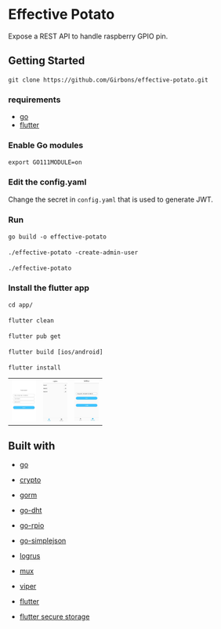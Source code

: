 # Effective Potato

Expose a REST API to handle raspberry GPIO pin.

## Getting Started

```
git clone https://github.com/Girbons/effective-potato.git
```

### requirements

- [go](https://golang.org/dl/)
- [flutter](https://flutter.dev/docs/get-started/install)

### Enable Go modules

```
export GO111MODULE=on
```

### Edit the config.yaml

Change the secret in `config.yaml` that is used to generate JWT.

### Run

```
go build -o effective-potato

./effective-potato -create-admin-user

./effective-potato
```

### Install the flutter app

```
cd app/

flutter clean

flutter pub get

flutter build [ios/android]

flutter install
```

<table>
   <tr>
      <td> <img src="img/login.jpg" alt="Drawing" style="width: 50px;"/> </td>
      <td> <img src="img/home.jpg" alt="Drawing" style="width: 50px;"/> </td>
      <td> <img src="img/settings.jpg" alt="Drawing" style="width: 50px;"/> </td>
   </tr>
</table>


## Built with

- [go](https://github.com/golang/go)
- [crypto](https://github.com/golang/crypto)
- [gorm](https://github.com/jinzhu/gorm)
- [go-dht](https://github.com/d2r2/go-dht)
- [go-rpio](https://github.com/stianeikeland/go-rpio)
- [go-simplejson](https://github.com/bitly/go-simplejson)
- [logrus](https://github.com/Sirupsen/logrus)
- [mux](https://github.com/gorilla/mux)
- [viper](https://github.com/flutter/flutter)

- [flutter](https://github.com/flutter/flutter)
- [flutter secure storage](https://github.com/mogol/flutter_secure_storage)
